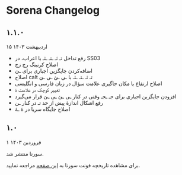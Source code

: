 # Sorena Changelog

## ۱.۱.۰
۱۵ اردبیهشت ۱۴۰۳

- رفع تداخل تـ ثـ ـتـ ـثـ با اعراب، در SS03
- اصلاح کرنینگ رج زج
- اضافه‌کردن جایگزین اجباری برای ـێ
- اصلاح calt تـ ثـ ـتـ ـثـ با ـی ـئ ـی ـێ
- اصلاح ارتفاع یا مکان جاگیری علامت سؤال در زبان فارسی و انگلیسی
- تغییر کوچک در علامت ۀ
- افزودن جایگزین اجباری برای جـ ـجـ وقتی در کنار ـی ـئ ـی ـێ قرار می‌گیرد
- رفع اشکال اندازۀ پیش از حد تـ در کنار ـن
- اصلاح جایگاه سریا در هٔ ـهٔ


## ۱.۰
۱ فروردین ۱۴۰۳

سورنا منتشر شد.


برای مشاهده تاریخچه فونت سورنا به [این صفحه](https://github.com/MDarvishi5124/Sorena/CHANGELOG.md) مراجعه نمایید.
